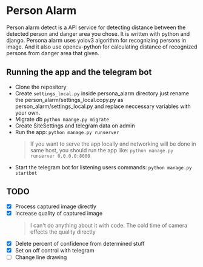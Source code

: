 # Person Alarm

Person alarm detect is a API service for detecting distance between the detected person and danger area you chose. It is written with python and django. Persona alarm uses yolov3 algorithm for recognizing persons in image. And it also use opencv-python for calculating distance of recognized persons from danger area that given.


## Running the app and the telegram bot

* Clone the repository
* Create ```settings_local.py``` inside persona_alarm directory
  just rename the person_alarm/settings_local.copy.py as person_alarm/settings_local.py
  and replace neccessary variables with your own.
* Migrate db ```python maange.py migrate```
* Create SiteSettings and telegram data on admin
* Run the app: ```python manage.py runserver```
  > If you want to serve the app locally and networking will be done in same host, you should run the app like: ```python manage.py runserver 0.0.0.0:8000``` 
* Start the telegram bot for listening users commands: ```python manage.py startbot```

## TODO

- [x] Process captured image directly 
- [x] Increase quality of captured image
  > I can't do anything about it with code. The cold time of camera effects the quality directly
- [x] Delete percent of confidence from determined stuff 
- [x] Set on off control with telegram
- [ ] Change line drawing
